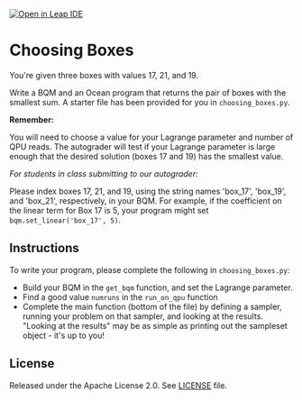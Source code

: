 [![Open in Leap IDE](	
	https://cdn-assets.cloud.dwavesys.com/shared/latest/badges/leapide.svg)](
	https://ide.dwavesys.io/#https://github.com/dwave-training/choosing-boxes)


# Choosing Boxes

You're given three boxes with values 17, 21, and 19.

Write a BQM and an Ocean program that returns the pair of boxes with the
smallest sum.  A starter file has been provided for you in
``choosing_boxes.py``.

**Remember:**

You will need to choose a value for your Lagrange parameter and number of QPU
reads.  The autograder will test if your Lagrange parameter is large enough
that the desired solution (boxes 17 and 19) has the smallest value.

*For students in class submitting to our autograder:*

Please index boxes 17, 21, and 19, using the string names 'box_17', 'box_19',
and 'box_21', respectively, in your BQM.  For example, if the coefficient on
the linear term for Box 17 is 5, your program might set
`bqm.set_linear('box_17', 5)`.

## Instructions

To write your program, please complete the following in `choosing_boxes.py`:

- Build your BQM in the ``get_bqm`` function, and set the Lagrange parameter.
- Find a good value ``numruns`` in the ``run_on_qpu`` function
- Complete the main function (bottom of the file) by defining a sampler,
  running your problem on that sampler, and looking at the results.  "Looking
at the results" may be as simple as printing out the sampleset object - it's up
to you!

## License

Released under the Apache License 2.0. See [LICENSE](LICENSE) file.
